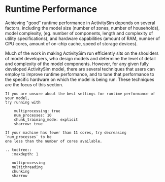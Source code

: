 # Runtime Performance

Achieving "good" runtime performance in ActivitySim depends on several factors,
including the model size (number of zones, number of households), model complexity,
(eg. number of components, length and complexity of utility specifications), and
hardware capabilities (amount of RAM, number of CPU cores, amount of on-chip cache,
speed of storage devices).

Much of the work in making ActivitySim run efficiently sits on the shoulders of
model developers, who design models and determine the level of detail and complexity
of the model components. However, for any given fully developed ActivitySim model,
there are several techniques that users can employ to improve runtime performance,
and to tune that performance to the specific hardware on which the model is being run.
These techniques are the focus of this section.

```{tip}
If you are unsure about the best settings for runtime performance of your model,
try running with

    multiprocessing: true
    num_processes: 10
    chunk_training_mode: explicit
    sharrow: true

If your machine has fewer than 11 cores, try decreasing `num_processes` to be
one less than the number of cores available.
```

```{eval-rst}
.. toctree::
   :maxdepth: 1

   multiprocessing
   multithreading
   chunking
   sharrow
```
